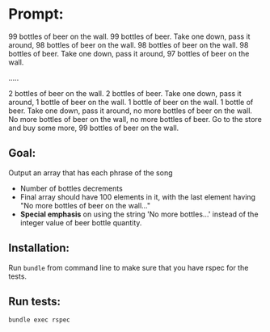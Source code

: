 # Prompt:

99 bottles of beer on the wall. 99 bottles of beer. Take one down, pass it around, 98 bottles of beer on the wall.
98 bottles of beer on the wall. 98 bottles of beer. Take one down, pass it around, 97 bottles of beer on the wall.

.....

2 bottles of beer on the wall. 2 bottles of beer. Take one down, pass it around, 1 bottle of beer on the wall.
1 bottle of beer on the wall. 1 bottle of beer. Take one down, pass it around, no more bottles of beer on the wall.
No more bottles of beer on the wall, no more bottles of beer. Go to the store and buy some more, 99 bottles of beer on the wall.

## Goal:

Output an array that has each phrase of the song

- Number of bottles decrements
- Final array should have 100 elements in it, with the last element having "No more bottles of beer on the wall…"
- **Special emphasis** on using the string 'No more bottles…' instead of the integer value of beer bottle quantity.

## Installation:

Run `bundle` from command line to make sure that you have rspec for the tests.

## Run tests:

`bundle exec rspec`
